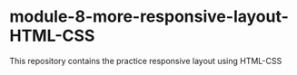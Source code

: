 # module-8-more-responsive-layout-HTML-CSS
This repository contains the practice responsive layout using HTML-CSS
